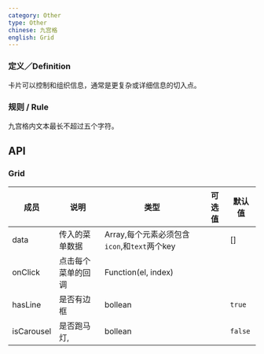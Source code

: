 ```yaml
---
category: Other
type: Other
chinese: 九宫格
english: Grid
---
```



### 定义／Definition
卡片可以控制和组织信息，通常是更复杂或详细信息的切入点。

### 规则 / Rule
九宫格内文本最长不超过五个字符。


## API

### Grid
| 成员        | 说明           | 类型       |   可选值     | 默认值       |
|------------|----------------|-----------|---------|--------------|
| data    |    传入的菜单数据     | Array,每个元素必须包含`icon`,和`text`两个key   |  | [] |
| onClick    |   点击每个菜单的回调     | Function(el, index)  |  |  |
| hasLine    |   是否有边框     | bollean  |  | `true` |
| isCarousel    |   是否跑马灯,     | bollean  |  | `false` |
